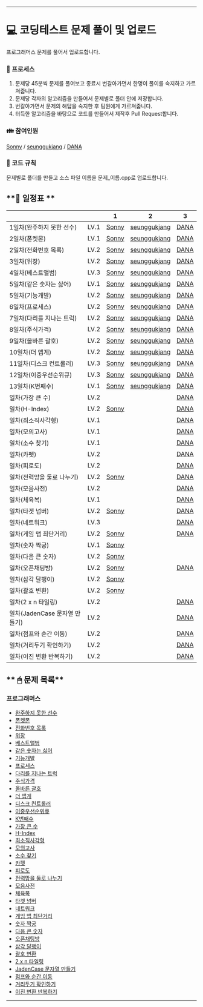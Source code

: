 
------

# 💻 **코딩테스트 문제 풀이 및 업로드**

프로그래머스 문제를 풀어서 업로드합니다.

### 🤠 프로세스

1. 문제당 45분씩 문제를 풀어보고 종료시 번갈아가면서 한명이 풀이를 숙지하고 가르쳐줍니다.
2. 문제당 각자의 알고리즘을 만들어서 문제별로 폴더 안에 저장합니다.
3. 번갈아가면서 문제의 해답을 숙지한 후 팀원에게 가르쳐줍니다.
4. 터득한 알고리즘을 바탕으로 코드를 만들어서 제작후 Pull Request합니다.

### 👪 참여인원

[Sonny](https://github.com/SonJunHyuck) /
[seunggukjang](https://github.com/seunggukjang) /
[DANA](https://github.com/danakim1019)


### 🏁 코드 규칙

문제별로 폴더를 만들고 소스 파일 이름을 문제_이름.cpp로 업로드합니다.

## **📅 일정표 **

| | |1|2|3|
|:----|:-:|:-:|:-:|:-:|
|1일차(완주하지 못한 선수)|LV.1|[Sonny](Programmers/42576/42576_Sonny.cpp)|[seunggukjang](Programmers/42576/42576_seunggukjang.cpp)|[DANA](Programmers/42576/42576_DANA.cpp)|
|2일차(폰켓몬)|LV.1|[Sonny](Programmers/1845/1845_Sonny.cpp)|[seunggukjang](Programmers/1845/1845_seunggukjang.cpp)|[DANA](Programmers/1845/1845_DANA.cpp)|
|2일차(전화번호 목록)|LV.2|[Sonny](Programmers/42577/42577_Sonny.cpp)|[seunggukjang](Programmers/42577/42577_seunggukjang.cpp)|[DANA](Programmers/42577/42577_DANA.cpp)|
|3일차(위장)|LV.2|[Sonny](Programmers/42578/42578_Sonny.cpp)|[seunggukjang](Programmers/42578/42578_seunggukjang.cpp)|[DANA](Programmers/42578/42578_DANA.cpp)|
|4일차(베스트앨범)|LV.3|[Sonny](Programmers/42579/42579_Sonny.cpp)|[seunggukjang](Programmers/42579/42579_seunggukjang.cpp)|[DANA](Programmers/42579/42579_DANA.cpp)|
|5일차(같은 숫자는 싫어)|LV.1|[Sonny](Programmers/12906/12906_Sonny.cpp)|[seunggukjang](Programmers/12906/12906_seunggukjang.cpp)|[DANA](Programmers/12906/12906_DANA.cpp)|
|5일차(기능개발)|LV.2|[Sonny](Programmers/42586/42586_Sonny.cpp)|[seunggukjang](Programmers/42586/42586_seunggukjang.cpp)|[DANA](Programmers/42586/42586_DANA.cpp)|
|6일차(프로세스)|LV.2|[Sonny](Programmers/42587/42587_Sonny.cpp)|[seunggukjang](Programmers/42587/42587_seunggukjang.cpp)|[DANA](Programmers/42587/42587_DANA.cpp)|
|7일차(다리를 지나는 트럭)|LV.2|[Sonny](Programmers/42583/42583_Sonny.cpp)|[seunggukjang](Programmers/42583/42583_seunggukjang.cpp)|[DANA](Programmers/42583/42583_DANA.cpp)|
|8일차(주식가격)|LV.2|[Sonny](Programmers/42584/42584_Sonny.cpp)|[seunggukjang](Programmers/42584/42584_seunggukjang.cpp)|[DANA](Programmers/42584/42584_DANA.cpp)|
|9일차(올바른 괄호)|LV.2|[Sonny](Programmers/12909/12909_Sonny.cpp)|[seunggukjang](Programmers/12909/12909_seunggukjang.cpp)|[DANA](Programmers/12909/12909_DANA.cpp)|
|10일차(더 맵게)|LV.2|[Sonny](Programmers/42626/42626_Sonny.cpp)|[seunggukjang](Programmers/42626/42626_seunggukjang.cpp)|[DANA](Programmers/42626/42626_DANA.cpp)|
|11일차(디스크 컨트롤러)|LV.3|[Sonny](Programmers/42627/42627_Sonny.cpp)|[seunggukjang](Programmers/42627/42627_seunggukjang.cpp)|[DANA](Programmers/42627/42627_DANA.cpp)|
|12일차(이중우선순위큐)|LV.3|[Sonny](Programmers/42628/42628_Sonny.cpp)|[seunggukjang](Programmers/42628/42628_seunggukjang.cpp)|[DANA](Programmers/42628/42628_DANA.cpp)|
|13일차(K번째수)|LV.1|[Sonny](Programmers/42748/42748_Sonny.cpp)|[seunggukjang](Programmers/42748/42748_seunggukjang.cpp)|[DANA](Programmers/42748/42748_DANA.cpp)|
|일차(가장 큰 수)|LV.2|[]()|[]()|[DANA](Programmers/42746/42746_DANA.cpp)|
|일차(H-Index)|LV.2|[Sonny](Programmers/42747/42747_sonny.cpp)|[]()|[DANA](Programmers/42747/42747_DANA.cpp)|
|일차(최소직사각형)|LV.1|[]()|[]()|[DANA](Programmers/86491/86491_DANA.cpp)|
|일차(모의고사)|LV.1|[]()|[]()|[DANA](Programmers/42840/42840_DANA.cpp)|
|일차(소수 찾기)|LV.1|[]()|[]()|[DANA](Programmers/42839/42839_DANA.cpp)|
|일차(카펫)|LV.2|[]()|[]()|[DANA](Programmers/42842/42842_DANA.cpp)|
|일차(피로도)|LV.2|[]()|[]()|[DANA](Programmers/87946/87946_DANA.cpp)|
|일차(전력망을 둘로 나누기)|LV.2|[Sonny](Programmers/86971/86971_sonny_BFS.cpp)|[]()|[DANA](Programmers/86971/86971_DANA.cpp)|
|일차(모음사전)|LV.2|[]()|[]()|[DANA](Programmers/84512/84512_DANA.cpp)|
|일차(체육복)|LV.1|[]()|[]()|[DANA](Programmers/42862/42862_DANA.cpp)|
|일차(타겟 넘버)|LV.2|[Sonny](Programmers/43165/43165_sonny.cpp)|[]()|[DANA](Programmers/43165/43165_DANA.cpp)|
|일차(네트워크)|LV.3|[]()|[]()|[DANA](Programmers/43162/43162_DANA.cpp)|
|일차(게임 맵 최단거리)|LV.2|[Sonny](Programmers/1844/1884_sonny.cpp)|[]()|[DANA](Programmers/1844/1884_DANA.cpp)|
|일차(숫자 짝궁)|LV.1|[Sonny](Programmers/131128/131128_sonny.cpp)|[]()|[]()|
|일차(다음 큰 숫자)|LV.2|[Sonny](Programmers/12911/12911_sonny.cpp)|[]()|[]()|
|일차(오픈채팅방)|LV.2|[Sonny](Programmers/42888/42888_sonny.cpp)|[]()|[DANA](Programmers/42888/42888_DANA.cpp)|
|일차(삼각 달팽이)|LV.2|[Sonny](Programmers/68645/68645_sonny.cpp)|[]()|[]()|
|일차(괄호 변환)|LV.2|[Sonny](Programmers/60058/60058_sonny.cpp)|[]()|[]()|
|일차(2 x n 타일링)|LV.2|[]()|[]()|[DANA](Programmers/12900/12900_DANA.cpp)|
|일차(JadenCase 문자열 만들기)|LV.2|[]()|[]()|[DANA](Programmers/12951/12951_DANA.cpp)|
|일차(점프와 순간 이동)|LV.2|[]()|[]()|[DANA](Programmers/12980/12980_DANA.cpp)|
|일차(거리두기 확인하기)|LV.2|[]()|[]()|[DANA](Programmers/81302/81302_DANA.cpp)|
|일차(이진 변환 반복하기)|LV.2|[]()|[]()|[DANA](Programmers/70129/70129_DANA.cpp)|


## ** 🖱 문제 목록**

### 프로그래머스

- [완주하지 못한 선수](https://school.programmers.co.kr/learn/courses/30/lessons/42576)
- [폰켓몬](https://school.programmers.co.kr/learn/courses/30/lessons/1845)
- [전화번호 목록](https://school.programmers.co.kr/learn/courses/30/lessons/42577)
- [위장](https://school.programmers.co.kr/learn/courses/30/lessons/42578)
- [베스트앨범](https://school.programmers.co.kr/learn/courses/30/lessons/42579)
- [같은 숫자는 싫어](https://school.programmers.co.kr/learn/courses/30/lessons/12906)
- [기능개발](https://school.programmers.co.kr/learn/courses/30/lessons/42586)
- [프로세스](https://school.programmers.co.kr/learn/courses/30/lessons/42587)
- [다리를 지나는 트럭](https://school.programmers.co.kr/learn/courses/30/lessons/42583)
- [주식가격](https://school.programmers.co.kr/learn/courses/30/lessons/42584)
- [올바른 괄호](https://school.programmers.co.kr/learn/courses/30/lessons/12909)
- [더 맵게](https://school.programmers.co.kr/learn/courses/30/lessons/42626)
- [디스크 컨트롤러](https://school.programmers.co.kr/learn/courses/30/lessons/42627)
- [이중우선순위큐](https://school.programmers.co.kr/learn/courses/30/lessons/42628)
- [K번째수](https://school.programmers.co.kr/learn/courses/30/lessons/42748)
- [가장 큰 수](https://school.programmers.co.kr/learn/courses/30/lessons/42746)
- [H-Index](https://school.programmers.co.kr/learn/courses/30/lessons/42747)
- [최소직사각형](https://school.programmers.co.kr/learn/courses/30/lessons/86491)
- [모의고사](https://school.programmers.co.kr/learn/courses/30/lessons/42840)
- [소수 찾기](https://school.programmers.co.kr/learn/courses/30/lessons/42839)
- [카펫](https://school.programmers.co.kr/learn/courses/30/lessons/42842)
- [피로도](https://school.programmers.co.kr/learn/courses/30/lessons/87946)
- [전력망을 둘로 나누기](https://school.programmers.co.kr/learn/courses/30/lessons/86971)
- [모음사전](https://school.programmers.co.kr/learn/courses/30/lessons/84512)
- [체육복](https://school.programmers.co.kr/learn/courses/30/lessons/42862)
- [타겟 넘버](https://school.programmers.co.kr/learn/courses/30/lessons/43165)
- [네트워크](https://school.programmers.co.kr/learn/courses/30/lessons/43162)
- [게임 맵 최단거리](https://school.programmers.co.kr/learn/courses/30/lessons/1844)
- [숫자 짝궁](https://school.programmers.co.kr/learn/courses/30/lessons/131128)
- [다음 큰 숫자](https://school.programmers.co.kr/learn/courses/30/lessons/12911)
- [오픈채팅방](https://school.programmers.co.kr/learn/courses/30/lessons/42888)
- [삼각 달팽이](https://school.programmers.co.kr/learn/courses/30/lessons/68645)
- [괄호 변환](https://school.programmers.co.kr/learn/courses/30/lessons/60058)
- [2 x n 타일링](https://school.programmers.co.kr/learn/courses/30/lessons/12900)
- [JadenCase 문자열 만들기](https://school.programmers.co.kr/learn/courses/30/lessons/12951)
- [점프와 순간 이동](https://school.programmers.co.kr/learn/courses/30/lessons/12980)
- [거리두기 확인하기](https://school.programmers.co.kr/learn/courses/30/lessons/81302)
- [이진 변환 반복하기](https://school.programmers.co.kr/learn/courses/30/lessons/70129)

------

